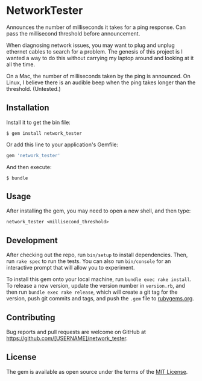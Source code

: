 # NetworkTester

Announces the number of milliseconds it takes for a ping response. Can pass the millisecond threshold before announcement.

When diagnosing network issues, you may want to plug and unplug ethernet cables to search for a problem. The genesis of this project is I wanted a way to do this without carrying my laptop around and looking at it all the time.

On a Mac, the number of milliseconds taken by the ping is announced. On Linux, I believe there is an audible beep when the ping takes longer than the threshold. (Untested.)

## Installation

Install it to get the bin file:

    $ gem install network_tester

Or add this line to your application's Gemfile:

```ruby
gem 'network_tester'
```

And then execute:

    $ bundle

## Usage

After installing the gem, you may need to open a new shell, and then type:

    network_tester <millisecond_threshold>

## Development

After checking out the repo, run `bin/setup` to install dependencies. Then, run `rake spec` to run the tests. You can also run `bin/console` for an interactive prompt that will allow you to experiment.

To install this gem onto your local machine, run `bundle exec rake install`. To release a new version, update the version number in `version.rb`, and then run `bundle exec rake release`, which will create a git tag for the version, push git commits and tags, and push the `.gem` file to [rubygems.org](https://rubygems.org).

## Contributing

Bug reports and pull requests are welcome on GitHub at https://github.com/[USERNAME]/network_tester.


## License

The gem is available as open source under the terms of the [MIT License](http://opensource.org/licenses/MIT).

